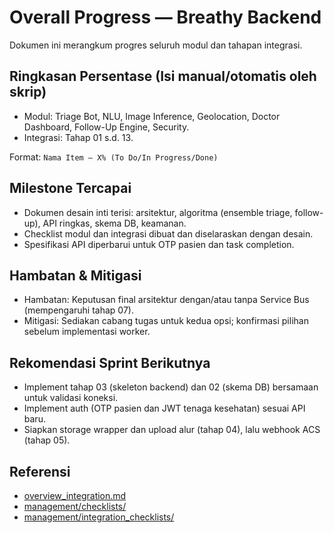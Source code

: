 # Overall Progress — Breathy Backend

Dokumen ini merangkum progres seluruh modul dan tahapan integrasi.

## Ringkasan Persentase (Isi manual/otomatis oleh skrip)

- Modul: Triage Bot, NLU, Image Inference, Geolocation, Doctor Dashboard, Follow-Up Engine, Security.
- Integrasi: Tahap 01 s.d. 13.

Format: `Nama Item — X% (To Do/In Progress/Done)`

## Milestone Tercapai

- Dokumen desain inti terisi: arsitektur, algoritma (ensemble triage, follow-up), API ringkas, skema DB, keamanan.
- Checklist modul dan integrasi dibuat dan diselaraskan dengan desain.
- Spesifikasi API diperbarui untuk OTP pasien dan task completion.

## Hambatan & Mitigasi

- Hambatan: Keputusan final arsitektur dengan/atau tanpa Service Bus (mempengaruhi tahap 07).
- Mitigasi: Sediakan cabang tugas untuk kedua opsi; konfirmasi pilihan sebelum implementasi worker.

## Rekomendasi Sprint Berikutnya

- Implement tahap 03 (skeleton backend) dan 02 (skema DB) bersamaan untuk validasi koneksi.
- Implement auth (OTP pasien dan JWT tenaga kesehatan) sesuai API baru.
- Siapkan storage wrapper dan upload alur (tahap 04), lalu webhook ACS (tahap 05).

## Referensi

- [overview_integration.md](../overview_integration.md)
- [management/checklists/](./checklists)
- [management/integration_checklists/](./integration_checklists)
